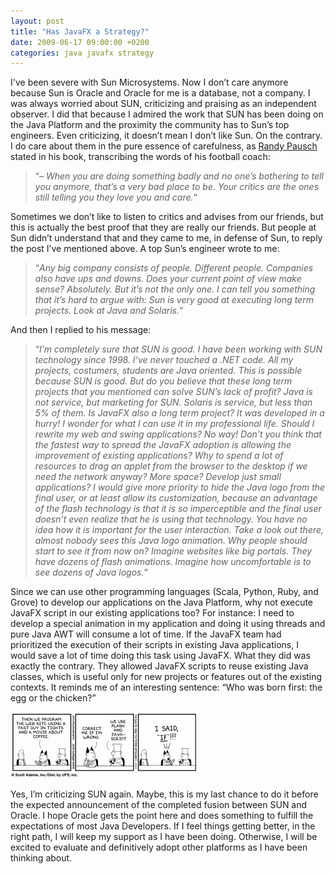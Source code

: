 ```yaml
---
layout: post
title: "Has JavaFX a Strategy?"
date: 2009-06-17 09:00:00 +0200
categories: java javafx strategy
---
```


I've been severe with Sun Microsystems. Now I don’t care anymore because Sun is Oracle and Oracle for me is a database, not a company. I was always worried about SUN, criticizing and praising as an independent observer. I did that because I admired the work that SUN has been doing on the Java Platform and the proximity the community has to Sun’s top engineers. Even criticizing, it doesn’t mean I don’t like Sun. On the contrary. I do care about them in the pure essence of carefulness, as <a href="http://download.srv.cs.cmu.edu/~pausch/">Randy Pausch</a> stated in his book, transcribing the words of his football coach:

> “<span style="font-style: italic;">– When you are doing something badly and no one’s bothering to tell you anymore, that’s a very bad place to be. Your critics are the ones still telling you they love you and care.</span>“


Sometimes we don’t like to listen to critics and advises from our friends, but this is actually the best proof that they are really our friends. But people at Sun didn’t understand that and they came to me, in defense of Sun, to reply the post I’ve mentioned above. A top Sun’s engineer wrote to me:

> “<span style="font-style: italic;">Any big company consists of people. Different people. Companies also have ups and downs. Does your current point of view make sense? Absolutely. But it’s not the only one. I can tell you something that it’s hard to argue with: Sun is very good at executing long term projects. Look at Java and Solaris.</span>“


And then I replied to his message:

> “<span style="font-style: italic;">I’m completely sure that SUN is good. I have been working with SUN technology since 1998. I’ve never touched a .NET code. All my projects, costumers, students are Java oriented. This is possible because SUN is good. But do you believe that these long term projects that you mentioned can solve SUN’s lack of profit? Java is not service, but marketing for SUN. Solaris is service, but less than 5% of them. Is JavaFX also a long term project? It was developed in a hurry! I wonder for what I can use it in my professional life. Should I rewrite my web and swing applications? No way! Don’t you think that the fastest way to spread the JavaFX adoption is allowing the improvement of existing applications? Why to spend a lot of resources to drag an applet from the browser to the desktop if we need the network anyway? More space? Develop just small applications? I would give more priority to hide the Java logo from the final user, or at least allow its customization, because an advantage of the flash technology is that it is so imperceptible and the final user doesn’t even realize that he is using that technology. You have no idea how it is important for the user interaction. Take a look out there, almost nobody sees this Java logo animation. Why people should start to see it from now on? Imagine websites like big portals. They have dozens of flash animations. Imagine how uncomfortable is to see dozens of Java logos.</span>“


Since we can use other programming languages (Scala, Python, Ruby, and Grove) to develop our applications on the Java Platform, why not execute JavaFX script in our existing applications too? For instance: I need to develop a special animation in my application and doing it using threads and pure Java AWT will consume a lot of time. If the JavaFX team had prioritized the execution of their scripts in existing Java applications, I would save a lot of time doing this task using JavaFX. What they did was exactly the contrary. They allowed JavaFX scripts to reuse existing Java classes, which is useful only for new projects or features out of the existing contexts. It reminds me of an interesting sentence: “Who was born first: the egg or the chicken?”

![dilbert-js-joke-300x106.gif](/images/posts/dilbert-js-joke-300x106.gif)

Yes, I’m criticizing SUN again. Maybe, this is my last chance to do it before the expected announcement of the completed fusion between SUN and Oracle. I hope Oracle gets the point here and does something to fulfill the expectations of most Java Developers. If I feel things getting better, in the right path, I will keep my support as I have been doing. Otherwise, I will be excited to evaluate and definitively adopt other platforms as I have been thinking about.

